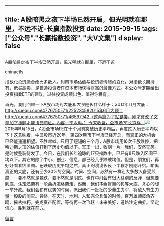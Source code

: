 
---
title:  A股暗黑之夜下半场已然开启，但光明就在那里，不远不近-长赢指数投资
date: 2015-09-15
tags: ["公众号","长赢指数投资", "大V文集"]
display: false
---


## 



A股暗黑之夜下半场已然开启，但光明就在那里，不远不近




chinaetfs




指数化投资适合绝大多数人。利用市场估值与投资者情绪的变化，对指数长期持有，低买高卖，是普通投资者在资本市场获得财富的最佳方式。本公众号定期给出投资指数ETF的建议，过往投资成绩出色，值得你拥有。


首先，我们回顾一下A股市场的大底和大顶是长什么样子：2012年11月大底：http://xueqiu.com/4776750571/225234582015年6月大顶：http://xueqiu.com/4776750571/46597942（这两篇为了贴链接，刚才修改了文章加了标题才能拷贝网址。内容一字未动。）今天收盘，全市场PE长这样：<img data-s="300,640" data-type="jpeg" src="http://mmbiz.qpic.cn/mmbiz/SEPick5M9xjO89E6vfGrakRPhkafqwFlaotPOQJE4jIXpnrpiaycHicBHNPgicKlVmqh1O2ts1d5micyF9EoRmHRZUQ/0?wx_fmt=jpeg" data-ratio="0.642292490118577" data-w=""/>2015年9月15日，A股全市场PE在十个月前突破历史平均后，再度跌入历史平均以下！这意味着，中国股市近20年，第四次熊市下半场已经开启，而真正的大机会已经能遥遥相望。不胜唏嘘。只用了短短的三个月，A股市场用16次千股跌停，把哈迪斯之顶的估值打到了历史均值以下。冥王一出，收割一片。我们，安然无恙。是时候整装待发了。今日，在我们长年追踪的17只指数中，已经有8只跌入区间平均以下。其它的除了中小、创业、信息，都已经几乎跌破均值。但是，朋友们，再好好看看估值图。在跌破历史平均之后，真正的漫漫长夜下半段才刚刚开始。距离真正的大底，还有至少30%的空间。时间、空间，必然有一样让大多数人备受煎熬——要不然就是暴跌，要不然就是阴跌。也许中间会有很大级别的反弹，但想要到底，注定还要有一段曲折道路要走。然而，我们不会盲目的死等大底，贪心的想一举歼敌。我们会在有优势的时候，派出我们一批批的少量生力军，将敌人有生力量一股股的消灭。最终，在天时、地利、人和完全具备的时候，百万雄师鼓角齐鸣、摧枯拉朽，完成资产配置，等待再一次飞跃！未来美好，道路注定曲折。坚定信心，胜利就在前方。









[留言](javascript:;)


